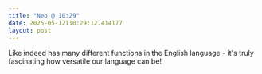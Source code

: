 ```yaml
---
title: "Neo @ 10:29"
date: 2025-05-12T10:29:12.414177
layout: post
---
```


Like indeed has many different functions in the English language - it's truly fascinating how versatile our language can be!